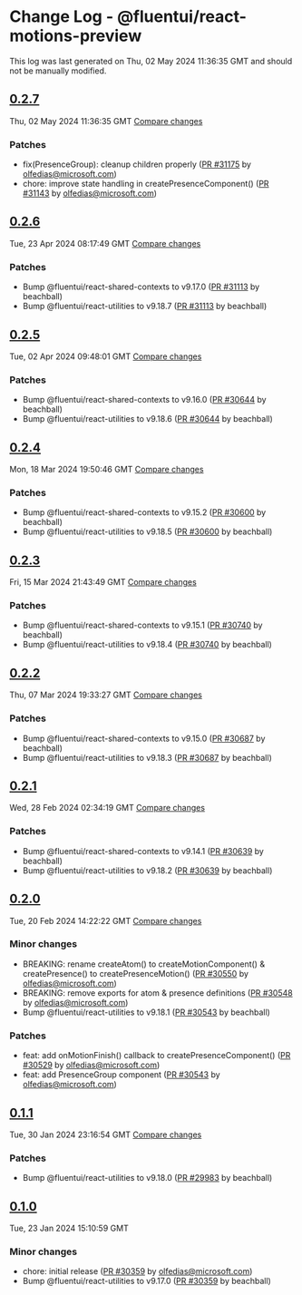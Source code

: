 # Change Log - @fluentui/react-motions-preview

This log was last generated on Thu, 02 May 2024 11:36:35 GMT and should not be manually modified.

<!-- Start content -->

## [0.2.7](https://github.com/microsoft/fluentui/tree/@fluentui/react-motions-preview_v0.2.7)

Thu, 02 May 2024 11:36:35 GMT 
[Compare changes](https://github.com/microsoft/fluentui/compare/@fluentui/react-motions-preview_v0.2.6..@fluentui/react-motions-preview_v0.2.7)

### Patches

- fix(PresenceGroup): cleanup children properly ([PR #31175](https://github.com/microsoft/fluentui/pull/31175) by olfedias@microsoft.com)
- chore: improve state handling in createPresenceComponent() ([PR #31143](https://github.com/microsoft/fluentui/pull/31143) by olfedias@microsoft.com)

## [0.2.6](https://github.com/microsoft/fluentui/tree/@fluentui/react-motions-preview_v0.2.6)

Tue, 23 Apr 2024 08:17:49 GMT 
[Compare changes](https://github.com/microsoft/fluentui/compare/@fluentui/react-motions-preview_v0.2.5..@fluentui/react-motions-preview_v0.2.6)

### Patches

- Bump @fluentui/react-shared-contexts to v9.17.0 ([PR #31113](https://github.com/microsoft/fluentui/pull/31113) by beachball)
- Bump @fluentui/react-utilities to v9.18.7 ([PR #31113](https://github.com/microsoft/fluentui/pull/31113) by beachball)

## [0.2.5](https://github.com/microsoft/fluentui/tree/@fluentui/react-motions-preview_v0.2.5)

Tue, 02 Apr 2024 09:48:01 GMT 
[Compare changes](https://github.com/microsoft/fluentui/compare/@fluentui/react-motions-preview_v0.2.4..@fluentui/react-motions-preview_v0.2.5)

### Patches

- Bump @fluentui/react-shared-contexts to v9.16.0 ([PR #30644](https://github.com/microsoft/fluentui/pull/30644) by beachball)
- Bump @fluentui/react-utilities to v9.18.6 ([PR #30644](https://github.com/microsoft/fluentui/pull/30644) by beachball)

## [0.2.4](https://github.com/microsoft/fluentui/tree/@fluentui/react-motions-preview_v0.2.4)

Mon, 18 Mar 2024 19:50:46 GMT 
[Compare changes](https://github.com/microsoft/fluentui/compare/@fluentui/react-motions-preview_v0.2.3..@fluentui/react-motions-preview_v0.2.4)

### Patches

- Bump @fluentui/react-shared-contexts to v9.15.2 ([PR #30600](https://github.com/microsoft/fluentui/pull/30600) by beachball)
- Bump @fluentui/react-utilities to v9.18.5 ([PR #30600](https://github.com/microsoft/fluentui/pull/30600) by beachball)

## [0.2.3](https://github.com/microsoft/fluentui/tree/@fluentui/react-motions-preview_v0.2.3)

Fri, 15 Mar 2024 21:43:49 GMT 
[Compare changes](https://github.com/microsoft/fluentui/compare/@fluentui/react-motions-preview_v0.2.2..@fluentui/react-motions-preview_v0.2.3)

### Patches

- Bump @fluentui/react-shared-contexts to v9.15.1 ([PR #30740](https://github.com/microsoft/fluentui/pull/30740) by beachball)
- Bump @fluentui/react-utilities to v9.18.4 ([PR #30740](https://github.com/microsoft/fluentui/pull/30740) by beachball)

## [0.2.2](https://github.com/microsoft/fluentui/tree/@fluentui/react-motions-preview_v0.2.2)

Thu, 07 Mar 2024 19:33:27 GMT 
[Compare changes](https://github.com/microsoft/fluentui/compare/@fluentui/react-motions-preview_v0.2.1..@fluentui/react-motions-preview_v0.2.2)

### Patches

- Bump @fluentui/react-shared-contexts to v9.15.0 ([PR #30687](https://github.com/microsoft/fluentui/pull/30687) by beachball)
- Bump @fluentui/react-utilities to v9.18.3 ([PR #30687](https://github.com/microsoft/fluentui/pull/30687) by beachball)

## [0.2.1](https://github.com/microsoft/fluentui/tree/@fluentui/react-motions-preview_v0.2.1)

Wed, 28 Feb 2024 02:34:19 GMT 
[Compare changes](https://github.com/microsoft/fluentui/compare/@fluentui/react-motions-preview_v0.2.0..@fluentui/react-motions-preview_v0.2.1)

### Patches

- Bump @fluentui/react-shared-contexts to v9.14.1 ([PR #30639](https://github.com/microsoft/fluentui/pull/30639) by beachball)
- Bump @fluentui/react-utilities to v9.18.2 ([PR #30639](https://github.com/microsoft/fluentui/pull/30639) by beachball)

## [0.2.0](https://github.com/microsoft/fluentui/tree/@fluentui/react-motions-preview_v0.2.0)

Tue, 20 Feb 2024 14:22:22 GMT 
[Compare changes](https://github.com/microsoft/fluentui/compare/@fluentui/react-motions-preview_v0.1.1..@fluentui/react-motions-preview_v0.2.0)

### Minor changes

- BREAKING: rename createAtom() to createMotionComponent() & createPresence() to createPresenceMotion() ([PR #30550](https://github.com/microsoft/fluentui/pull/30550) by olfedias@microsoft.com)
- BREAKING: remove exports for atom & presence definitions ([PR #30548](https://github.com/microsoft/fluentui/pull/30548) by olfedias@microsoft.com)
- Bump @fluentui/react-utilities to v9.18.1 ([PR #30543](https://github.com/microsoft/fluentui/pull/30543) by beachball)

### Patches

- feat: add onMotionFinish() callback to createPresenceComponent() ([PR #30529](https://github.com/microsoft/fluentui/pull/30529) by olfedias@microsoft.com)
- feat: add PresenceGroup component ([PR #30543](https://github.com/microsoft/fluentui/pull/30543) by olfedias@microsoft.com)

## [0.1.1](https://github.com/microsoft/fluentui/tree/@fluentui/react-motions-preview_v0.1.1)

Tue, 30 Jan 2024 23:16:54 GMT 
[Compare changes](https://github.com/microsoft/fluentui/compare/@fluentui/react-motions-preview_v0.1.0..@fluentui/react-motions-preview_v0.1.1)

### Patches

- Bump @fluentui/react-utilities to v9.18.0 ([PR #29983](https://github.com/microsoft/fluentui/pull/29983) by beachball)

## [0.1.0](https://github.com/microsoft/fluentui/tree/@fluentui/react-motions-preview_v0.1.0)

Tue, 23 Jan 2024 15:10:59 GMT

### Minor changes

- chore: initial release ([PR #30359](https://github.com/microsoft/fluentui/pull/30359) by olfedias@microsoft.com)
- Bump @fluentui/react-utilities to v9.17.0 ([PR #30359](https://github.com/microsoft/fluentui/pull/30359) by beachball)
